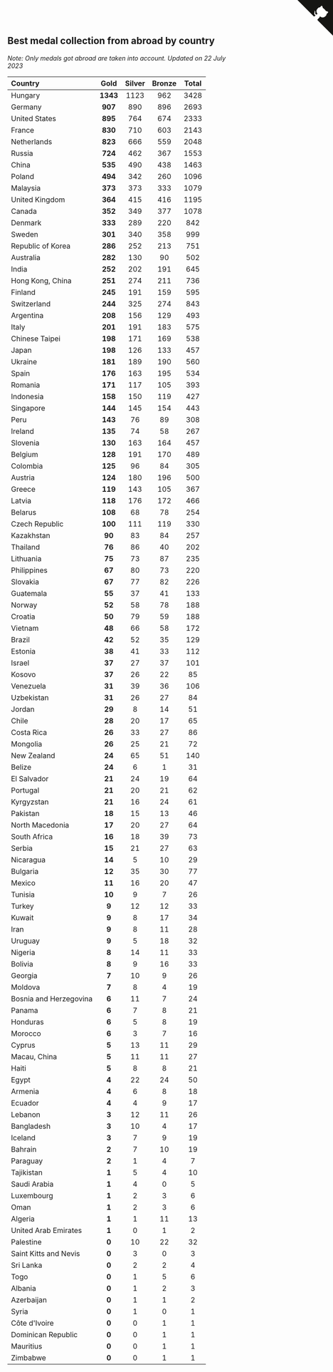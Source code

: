 ## Best medal collection from abroad by country

*Note: Only medals got abroad are taken into account.*
*Updated on 22 July 2023*

| Country | Gold | Silver | Bronze | Total |
| :--- | :--: | :--: | :--: | :--: |
| Hungary | **1343** | 1123 | 962 | 3428 |
| Germany | **907** | 890 | 896 | 2693 |
| United States | **895** | 764 | 674 | 2333 |
| France | **830** | 710 | 603 | 2143 |
| Netherlands | **823** | 666 | 559 | 2048 |
| Russia | **724** | 462 | 367 | 1553 |
| China | **535** | 490 | 438 | 1463 |
| Poland | **494** | 342 | 260 | 1096 |
| Malaysia | **373** | 373 | 333 | 1079 |
| United Kingdom | **364** | 415 | 416 | 1195 |
| Canada | **352** | 349 | 377 | 1078 |
| Denmark | **333** | 289 | 220 | 842 |
| Sweden | **301** | 340 | 358 | 999 |
| Republic of Korea | **286** | 252 | 213 | 751 |
| Australia | **282** | 130 | 90 | 502 |
| India | **252** | 202 | 191 | 645 |
| Hong Kong, China | **251** | 274 | 211 | 736 |
| Finland | **245** | 191 | 159 | 595 |
| Switzerland | **244** | 325 | 274 | 843 |
| Argentina | **208** | 156 | 129 | 493 |
| Italy | **201** | 191 | 183 | 575 |
| Chinese Taipei | **198** | 171 | 169 | 538 |
| Japan | **198** | 126 | 133 | 457 |
| Ukraine | **181** | 189 | 190 | 560 |
| Spain | **176** | 163 | 195 | 534 |
| Romania | **171** | 117 | 105 | 393 |
| Indonesia | **158** | 150 | 119 | 427 |
| Singapore | **144** | 145 | 154 | 443 |
| Peru | **143** | 76 | 89 | 308 |
| Ireland | **135** | 74 | 58 | 267 |
| Slovenia | **130** | 163 | 164 | 457 |
| Belgium | **128** | 191 | 170 | 489 |
| Colombia | **125** | 96 | 84 | 305 |
| Austria | **124** | 180 | 196 | 500 |
| Greece | **119** | 143 | 105 | 367 |
| Latvia | **118** | 176 | 172 | 466 |
| Belarus | **108** | 68 | 78 | 254 |
| Czech Republic | **100** | 111 | 119 | 330 |
| Kazakhstan | **90** | 83 | 84 | 257 |
| Thailand | **76** | 86 | 40 | 202 |
| Lithuania | **75** | 73 | 87 | 235 |
| Philippines | **67** | 80 | 73 | 220 |
| Slovakia | **67** | 77 | 82 | 226 |
| Guatemala | **55** | 37 | 41 | 133 |
| Norway | **52** | 58 | 78 | 188 |
| Croatia | **50** | 79 | 59 | 188 |
| Vietnam | **48** | 66 | 58 | 172 |
| Brazil | **42** | 52 | 35 | 129 |
| Estonia | **38** | 41 | 33 | 112 |
| Israel | **37** | 27 | 37 | 101 |
| Kosovo | **37** | 26 | 22 | 85 |
| Venezuela | **31** | 39 | 36 | 106 |
| Uzbekistan | **31** | 26 | 27 | 84 |
| Jordan | **29** | 8 | 14 | 51 |
| Chile | **28** | 20 | 17 | 65 |
| Costa Rica | **26** | 33 | 27 | 86 |
| Mongolia | **26** | 25 | 21 | 72 |
| New Zealand | **24** | 65 | 51 | 140 |
| Belize | **24** | 6 | 1 | 31 |
| El Salvador | **21** | 24 | 19 | 64 |
| Portugal | **21** | 20 | 21 | 62 |
| Kyrgyzstan | **21** | 16 | 24 | 61 |
| Pakistan | **18** | 15 | 13 | 46 |
| North Macedonia | **17** | 20 | 27 | 64 |
| South Africa | **16** | 18 | 39 | 73 |
| Serbia | **15** | 21 | 27 | 63 |
| Nicaragua | **14** | 5 | 10 | 29 |
| Bulgaria | **12** | 35 | 30 | 77 |
| Mexico | **11** | 16 | 20 | 47 |
| Tunisia | **10** | 9 | 7 | 26 |
| Turkey | **9** | 12 | 12 | 33 |
| Kuwait | **9** | 8 | 17 | 34 |
| Iran | **9** | 8 | 11 | 28 |
| Uruguay | **9** | 5 | 18 | 32 |
| Nigeria | **8** | 14 | 11 | 33 |
| Bolivia | **8** | 9 | 16 | 33 |
| Georgia | **7** | 10 | 9 | 26 |
| Moldova | **7** | 8 | 4 | 19 |
| Bosnia and Herzegovina | **6** | 11 | 7 | 24 |
| Panama | **6** | 7 | 8 | 21 |
| Honduras | **6** | 5 | 8 | 19 |
| Morocco | **6** | 3 | 7 | 16 |
| Cyprus | **5** | 13 | 11 | 29 |
| Macau, China | **5** | 11 | 11 | 27 |
| Haiti | **5** | 8 | 8 | 21 |
| Egypt | **4** | 22 | 24 | 50 |
| Armenia | **4** | 6 | 8 | 18 |
| Ecuador | **4** | 4 | 9 | 17 |
| Lebanon | **3** | 12 | 11 | 26 |
| Bangladesh | **3** | 10 | 4 | 17 |
| Iceland | **3** | 7 | 9 | 19 |
| Bahrain | **2** | 7 | 10 | 19 |
| Paraguay | **2** | 1 | 4 | 7 |
| Tajikistan | **1** | 5 | 4 | 10 |
| Saudi Arabia | **1** | 4 | 0 | 5 |
| Luxembourg | **1** | 2 | 3 | 6 |
| Oman | **1** | 2 | 3 | 6 |
| Algeria | **1** | 1 | 11 | 13 |
| United Arab Emirates | **1** | 0 | 1 | 2 |
| Palestine | **0** | 10 | 22 | 32 |
| Saint Kitts and Nevis | **0** | 3 | 0 | 3 |
| Sri Lanka | **0** | 2 | 2 | 4 |
| Togo | **0** | 1 | 5 | 6 |
| Albania | **0** | 1 | 2 | 3 |
| Azerbaijan | **0** | 1 | 1 | 2 |
| Syria | **0** | 1 | 0 | 1 |
| Côte d'Ivoire | **0** | 0 | 1 | 1 |
| Dominican Republic | **0** | 0 | 1 | 1 |
| Mauritius | **0** | 0 | 1 | 1 |
| Zimbabwe | **0** | 0 | 1 | 1 |


<a href="https://github.com/jonatanklosko/wca_statistics" class="github-corner" aria-label="View source on Github"><svg width="80" height="80" viewBox="0 0 250 250" style="fill:#151513; color:#fff; position: absolute; top: 0; border: 0; right: 0;" aria-hidden="true"><path d="M0,0 L115,115 L130,115 L142,142 L250,250 L250,0 Z"></path><path d="M128.3,109.0 C113.8,99.7 119.0,89.6 119.0,89.6 C122.0,82.7 120.5,78.6 120.5,78.6 C119.2,72.0 123.4,76.3 123.4,76.3 C127.3,80.9 125.5,87.3 125.5,87.3 C122.9,97.6 130.6,101.9 134.4,103.2" fill="currentColor" style="transform-origin: 130px 106px;" class="octo-arm"></path><path d="M115.0,115.0 C114.9,115.1 118.7,116.5 119.8,115.4 L133.7,101.6 C136.9,99.2 139.9,98.4 142.2,98.6 C133.8,88.0 127.5,74.4 143.8,58.0 C148.5,53.4 154.0,51.2 159.7,51.0 C160.3,49.4 163.2,43.6 171.4,40.1 C171.4,40.1 176.1,42.5 178.8,56.2 C183.1,58.6 187.2,61.8 190.9,65.4 C194.5,69.0 197.7,73.2 200.1,77.6 C213.8,80.2 216.3,84.9 216.3,84.9 C212.7,93.1 206.9,96.0 205.4,96.6 C205.1,102.4 203.0,107.8 198.3,112.5 C181.9,128.9 168.3,122.5 157.7,114.1 C157.9,116.9 156.7,120.9 152.7,124.9 L141.0,136.5 C139.8,137.7 141.6,141.9 141.8,141.8 Z" fill="currentColor" class="octo-body"></path></svg></a><style>.github-corner:hover .octo-arm{animation:octocat-wave 560ms ease-in-out}@keyframes octocat-wave{0%,100%{transform:rotate(0)}20%,60%{transform:rotate(-25deg)}40%,80%{transform:rotate(10deg)}}@media (max-width:500px){.github-corner:hover .octo-arm{animation:none}.github-corner .octo-arm{animation:octocat-wave 560ms ease-in-out}}</style>
